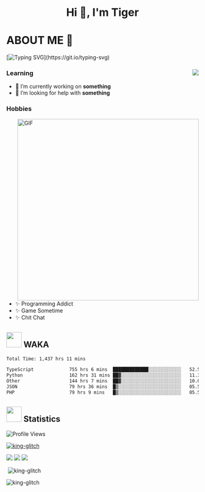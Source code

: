 <h1 align="center">Hi 👋, I'm Tiger</h1>




# ABOUT ME 💬

[![Typing SVG](https://readme-typing-svg.herokuapp.com?color=22F771&vCenter=true&lines=A+perssionate+developer+from+nowhere.)](https://git.io/typing-svg)

<div>
 <img align="right" src="https://spotify-github-profile.vercel.app/api/view?uid=12129734423&cover_image=false&theme=default&bar_color=22d016&bar_color_cover=true" />
 <h3>Learning</h3>
 
 <ul>
  <li>🔭 I’m currently working on <b>something</b></li>
  <li>🤝 I’m looking for help with <b>something</b></li>
 </ul>
 
</div>
<div>
 <h3>Hobbies</h3>
 <img align="right" height="475px"  alt="GIF" src="https://i.pinimg.com/originals/1f/b7/db/1fb7dbee557e5ed509f7517da8a84d58.gif" />
 <ul>
  <li>✨ Programming Addict</li>
  <li>✨ Game Sometime</li>
  <li>✨ Chit Chat</li>
 </ul>
 
</div>



## <img height="40" src="https://raw.githubusercontent.com/innng/innng/master/assets/kyubey.gif"/> WAKA

<!--START_SECTION:waka-->

```txt
Total Time: 1,437 hrs 11 mins

TypeScript             755 hrs 6 mins  █████████████░░░░░░░░░░░░   52.54 %
Python                 162 hrs 31 mins ██▓░░░░░░░░░░░░░░░░░░░░░░   11.31 %
Other                  144 hrs 7 mins  ██▓░░░░░░░░░░░░░░░░░░░░░░   10.03 %
JSON                   79 hrs 36 mins  █▒░░░░░░░░░░░░░░░░░░░░░░░   05.54 %
PHP                    79 hrs 9 mins   █▒░░░░░░░░░░░░░░░░░░░░░░░   05.51 %
```

<!--END_SECTION:waka-->
## <img height="40" src="https://raw.githubusercontent.com/innng/innng/master/assets/kyubey.gif"/> Statistics
![Profile Views](https://komarev.com/ghpvc/?username=king-glitch)  

<p align="left"> 
 <a href="https://github.com/ryo-ma/github-profile-trophy">
  <img src="https://github-profile-trophy.vercel.app/?username=king-glitch&theme=dracula" alt="king-glitch" />
 </a> </p>

![](https://github-profile-summary-cards.vercel.app/api/cards/profile-details?username=king-glitch&theme=dracula)
![](https://github-profile-summary-cards.vercel.app/api/cards/stats?username=king-glitch&theme=dracula) 
![](https://github-profile-summary-cards.vercel.app/api/cards/productive-time?username=king-glitch&theme=dracula)


<p>&nbsp;<img align="center" src="https://github-readme-stats.vercel.app/api?username=king-glitch&theme=dracula" alt="king-glitch" /></p>

<p><img align="center" src="https://github-readme-streak-stats.herokuapp.com/?user=king-glitch&theme=dracula" alt="king-glitch" /></p>
